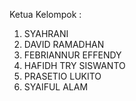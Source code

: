 Ketua Kelompok :
1. SYAHRANI
2. DAVID RAMADHAN
3. FEBRIANNUR EFFENDY
4. HAFIDH TRY SISWANTO
5. PRASETIO LUKITO
6. SYAIFUL ALAM
